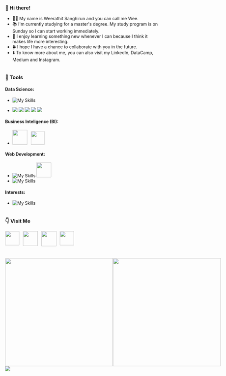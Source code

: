 ### 👋 Hi there!
-	🧑‍🔬 My name is Weerathit Sanghirun and you can call me Wee. 
-	📚 I'm currently studying for a master's degree. My study program is on Sunday so I can start working immediately.
-	💞 I enjoy learning something new whenever I can because I think it makes life more interesting.
- 🍀 I hope I have a chance to collaborate with you in the future.
- ⬇️ To know more about me, you can also visit my LinkedIn, DataCamp, Medium and Instagram.
#

### 🧰 Tools
#### Data Science:
- ![My Skills](https://skillicons.dev/icons?i=py,mysql,postgresql)

- ![](https://img.shields.io/badge/Numpy-777BB4?style=for-the-badge&logo=numpy&logoColor=white) 
![](https://img.shields.io/badge/Pandas-2C2D72?style=for-the-badge&logo=pandas&logoColor=white) 
![](https://img.shields.io/badge/scikit_learn-F7931E?style=for-the-badge&logo=scikit-learn&logoColor=white) 
![](https://img.shields.io/badge/TensorFlow-FF6F00?style=for-the-badge&logo=TensorFlow&logoColor=white) 
![](https://img.shields.io/badge/Keras-FF0000?style=for-the-badge&logo=keras&logoColor=white)

#### Business Inteligence (BI):
- <a><img align="bottom" src="https://github.com/microsoft/PowerBI-Icons/blob/main/PNG/Desktop.png" width="48px" /></a>
&nbsp;
<a><img src="https://img.icons8.com/color/344/tableau-software.png" width="44x" /></a>

#### Web Development:
- ![My Skills](https://skillicons.dev/icons?i=js,nodejs,express,mongodb)
<a><img align="bottom" src="https://user-images.githubusercontent.com/114859528/199840376-d354e71f-d40b-4aca-bc4c-2cc67909586e.png" width="48px" /></a>
- ![My Skills](https://skillicons.dev/icons?i=html,css)

<!-- #### Version Control:
- ![My Skills](https://skillicons.dev/icons?i=git) -->

#### Interests:
- ![My Skills](https://skillicons.dev/icons?i=aws,gcp,azure)
#

### 👇 Visit Me
<a href="https://www.linkedin.com/in/weerathit-s/" ><img align="top" src="https://cdn-icons-png.flaticon.com/512/3536/3536505.png" width="46px" /></a>
&nbsp;
<a href="https://app.datacamp.com/profile/weerathits" ><img align="top" src="https://www.svgrepo.com/show/349332/datacamp.svg" width="48px" /></a>
&nbsp;
<a href="https://medium.com/@weerathit.s" ><img align="top" src="https://cdn-icons-png.flaticon.com/512/5968/5968906.png" width="49px" /></a>
&nbsp;
<a href="https://instagram.com/beater.27" ><img align="top" src="https://cdn-icons-png.flaticon.com/512/1409/1409946.png" width="46px" /></a>
#

<div style="display: flex; flex-direction: row;">
  <img class="img" src="https://streak-stats.demolab.com/?user=weerathit-s&ring=orange&theme=jolly" width="351px" />
  <img class="img" src="https://github-readme-stats.vercel.app/api?username=weerathit-s&show_icons=true&theme=jolly" width="351px" />
</div>

<img class="img" src="https://github-readme-stats.vercel.app/api/top-langs/?username=weerathit-s&theme=jolly&layout=compact" />


<!---
weerathit-s/weerathit-s is a ✨ special ✨ repository because its `README.md` (this file) appears on your GitHub profile.
You can click the Preview link to take a look at your changes.
--->
